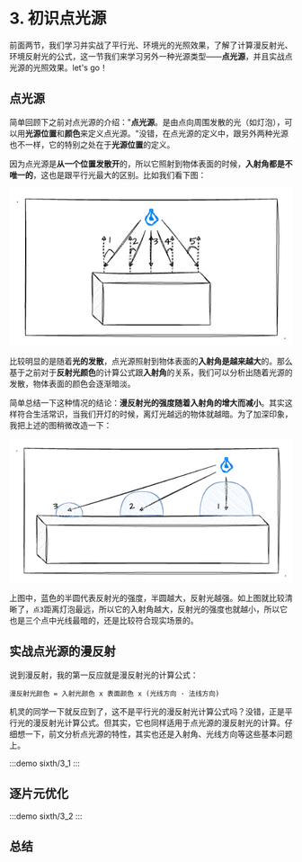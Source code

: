 # 3. 初识点光源

前面两节，我们学习并实战了平行光、环境光的光照效果，了解了计算漫反射光、环境反射光的公式，这一节我们来学习另外一种光源类型——**点光源**，并且实战点光源的光照效果。let's go！

## 点光源

简单回顾下之前对点光源的介绍："**点光源**。是由点向周围发散的光（如灯泡），可以用**光源位置**和**颜色**来定义点光源。"没错，在点光源的定义中，跟另外两种光源也不一样，它的特别之处在于**光源位置**的定义。

因为点光源是**从一个位置发散开**的，所以它照射到物体表面的时候，**入射角都是不唯一的**，这也是跟平行光最大的区别。比如我们看下图：

![3.1](../../public/images/sixth/3.1.png)

比较明显的是随着**光的发散**，点光源照射到物体表面的**入射角是越来越大**的。那么基于之前对于**反射光颜色**的计算公式跟**入射角**的关系，我们可以分析出随着光源的发散，物体表面的颜色会逐渐暗淡。

简单总结一下这种情况的结论：**漫反射光的强度随着入射角的增大而减小**。其实这样符合生活常识，当我们开灯的时候，离灯光越远的物体就越暗。为了加深印象，我把上述的图稍微改造一下：

![3.2](../../public/images/sixth/3.2.png)

上图中，蓝色的半圆代表反射光的强度，半圆越大，反射光越强。如上图就比较清晰了，`点3`距离灯泡最远，所以它的入射角越大，反射光的强度也就越小，所以它也是三个点中光线最暗的，还是比较符合现实场景的。

## 实战点光源的漫反射

说到漫反射，我的第一反应就是漫反射光的计算公式：

```
漫反射光颜色 = 入射光颜色 x 表面颜色 x (光线方向 · 法线方向)
```

机灵的同学一下就反应到了，这不是平行光的漫反射光计算公式吗？没错，正是平行光的漫反射光计算公式。但其实，它也同样适用于点光源的漫反射光的计算。仔细想一下，前文分析点光源的特性，其实也还是入射角、光线方向等这些基本问题上。

:::demo
sixth/3_1
:::

## 逐片元优化

:::demo
sixth/3_2
:::

## 总结
